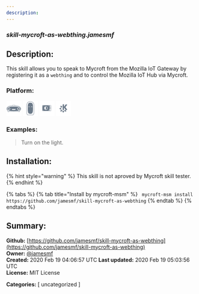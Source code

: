 ```yaml
---
description: 
---
```


### _skill-mycroft-as-webthing.jamesmf_  
## Description:  
This skill allows you to speak to Mycroft from the Mozilla IoT Gateway by registering it as a `webthing` and to control the Mozilla IoT Hub via Mycroft.  
  
  
### Platform:  
 ![Mark I](../.gitbook/assets/mark-1-icon.png)  ![Mark II](../.gitbook/assets/mark-2-icon.png)  ![Picroft](../.gitbook/assets/picroft-icon.png)  ![plasmoid](../.gitbook/assets/kde.png)   
### Examples:  
> Turn on the light.  
  
## Installation:  
{% hint style="warning" %}
This skill is not aproved by Mycroft skill tester.
{% endhint %}
    
{% tabs %}
{% tab title="Install by mycroft-msm" %}
``` mycroft-msm install https://github.com/jamesmf/skill-mycroft-as-webthing```
{% endtab %}
  {% endtabs %}
    
## Summary:  
**Github:** [https://github.com/jamesmf/skill-mycroft-as-webthing](https://github.com/jamesmf/skill-mycroft-as-webthing)  
**Owner:** [@jamesmf](https://github.com/jamesmf)  
**Created:** 2020 Feb 19 04:06:57 UTC  **Last updated:** 2020 Feb 19 05:03:56 UTC  
**License:** MIT License  
  
**Categories:** [ uncategorized ]   
